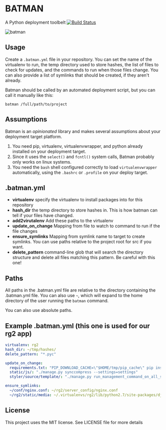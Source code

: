 # BATMAN

A Python deployment toolbelt [![Build Status](https://travis-ci.org/RealGeeks/batman.png)](https://travis-ci.org/RealGeeks/batman)

![batman](http://1.bp.blogspot.com/-z0lXpuKOQXQ/UFZE-PjgIPI/AAAAAAAADrM/HrzTbznSYFI/s1600/famous-cartoon-character-batman.jpg)

## Usage

Create a `.batman.yml` file in your repository.  You can set the name of the virtualenv to run, the temp directory used to store hashes, the list of files to check for updates, and the commands to run when those files change.   You can also provide a list of symlinks that should be created, if they aren't already.

Batman should be called by an automated deployment script, but you can call it manually like this:

`batman /full/path/to/project`

## Assumptions

Batman is an *opinionated* library and makes several assumptions about your deployment target platform.

1. You need pip, virtualenv, virtualenvwrapper, and python already installed on your deployment target.  
2. Since it uses the `select()` and  `fcntl()` system calls, Batman probably only works on linux systems.
3. You need the `bash` shell configured correctly to load `virtualenvwrapper` automatically, using the `.bashrc` or `.profile` on your deploy target.

## .batman.yml

 * **virtualenv** specify the virtualenv to install packages into for this repository
 * **hash_dir** the temp directory to store hashes in. This is how batman can tell if your files have changed.
 * **add2virutalenv** Add these paths to the virtualenv
 * **update_on_change** Mapping from file to watch to command to run if the file changes
 * **ensure_symlinks** Mapping from symlink name to target to create symlinks.  You can use paths relative to the project root for src if you want.
 * **delete_pattern** command-line glob that will search the directory structure and delete all files matching this pattern.  Be careful with this one!

## Paths

All paths in the .batman.yml file are relative to the directory containing the .batman.yml file.  You can also use `~`, which will expand to 
the home directory of the user running the `batman` command.

You can also use absolute paths.

## Example .batman.yml (this one is used for our rg2 app)

```yaml
virtualenv: rg2
hash_dir: ~/tmp/hashes/
delete_pattern: "*.pyc"

update_on_change:
  requirements.txt: "PIP_DOWNLOAD_CACHE=\"$HOME/tmp/pip_cache\" pip install -r requirements.txt"
  static/js/: "./manage.py synccompress --settings=settings"
  styler/source/template/: "./manage.py run_management_command_on_all_sites restyle --settings=settings.settings_mcp"

ensure_symlinks:
  ~/conf/nginx.conf: ~/rg2/server_config/nginx.conf
  ~/rg2/static/media: ~/.virtualenvs/rg2/lib/python2.7/site-packages/django/contrib/admin/media:
```

## License

This project uses the MIT license. See LICENSE file for more details
